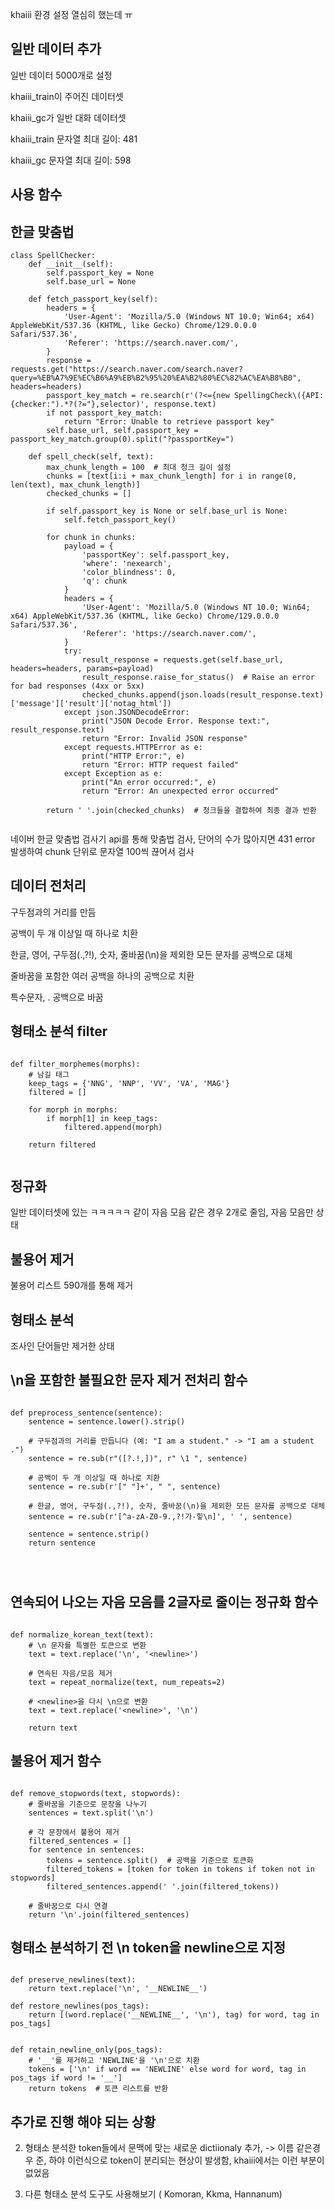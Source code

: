 

khaiii 환경 설정 열심히 했는데 ㅠ


## 일반 데이터 추가



일반 데이터 5000개로 설정 

khaiii_train이 주어진 데이터셋 

khaiii_gc가 일반 대화 데이터셋 


khaiii_train 문자열 최대 길이: 481

khaiii_gc 문자열 최대 길이: 598


## 사용 함수


## 한글 맞춤법

```
class SpellChecker:
    def __init__(self):
        self.passport_key = None
        self.base_url = None

    def fetch_passport_key(self):
        headers = {
            'User-Agent': 'Mozilla/5.0 (Windows NT 10.0; Win64; x64) AppleWebKit/537.36 (KHTML, like Gecko) Chrome/129.0.0.0 Safari/537.36',
            'Referer': 'https://search.naver.com/',
        }
        response = requests.get("https://search.naver.com/search.naver?query=%EB%A7%9E%EC%B6%A9%EB%B2%95%20%EA%B2%80%EC%82%AC%EA%B8%B0", headers=headers)
        passport_key_match = re.search(r'(?<={new SpellingCheck\({API:{checker:").*?(?="},selector)', response.text)
        if not passport_key_match:
            return "Error: Unable to retrieve passport key"
        self.base_url, self.passport_key = passport_key_match.group(0).split("?passportKey=")

    def spell_check(self, text):
        max_chunk_length = 100  # 최대 청크 길이 설정
        chunks = [text[i:i + max_chunk_length] for i in range(0, len(text), max_chunk_length)]
        checked_chunks = []

        if self.passport_key is None or self.base_url is None:
            self.fetch_passport_key()

        for chunk in chunks:
            payload = {
                'passportKey': self.passport_key,
                'where': 'nexearch',
                'color_blindness': 0,
                'q': chunk
            }
            headers = {
                'User-Agent': 'Mozilla/5.0 (Windows NT 10.0; Win64; x64) AppleWebKit/537.36 (KHTML, like Gecko) Chrome/129.0.0.0 Safari/537.36',
                'Referer': 'https://search.naver.com/',
            }
            try:
                result_response = requests.get(self.base_url, headers=headers, params=payload)
                result_response.raise_for_status()  # Raise an error for bad responses (4xx or 5xx)
                checked_chunks.append(json.loads(result_response.text)['message']['result']['notag_html'])
            except json.JSONDecodeError:
                print("JSON Decode Error. Response text:", result_response.text)
                return "Error: Invalid JSON response"
            except requests.HTTPError as e:
                print("HTTP Error:", e)
                return "Error: HTTP request failed"
            except Exception as e:
                print("An error occurred:", e)
                return "Error: An unexpected error occurred"

        return ' '.join(checked_chunks)  # 청크들을 결합하여 최종 결과 반환


```

네이버 한글 맞춤법 검사기 api를 통해 맞춤법 검사, 단어의 수가 많아지면 431 error 발생하여 chunk 단위로 문자열 100씩 끊어서 검사 



## 데이터 전처리


구두점과의 거리를 만듬

공백이 두 개 이상일 때 하나로 치환

한글, 영어, 구두점(.,?!), 숫자, 줄바꿈(\n)을 제외한 모든 문자를 공백으로 대체

줄바꿈을 포함한 여러 공백을 하나의 공백으로 치환

특수문자, . 공백으로 바꿈




##  형태소 분석 filter

```

def filter_morphemes(morphs):
    # 남길 태그
    keep_tags = {'NNG', 'NNP', 'VV', 'VA', 'MAG'}
    filtered = []

    for morph in morphs:
        if morph[1] in keep_tags:
            filtered.append(morph)

    return filtered


```



## 정규화


일반 데이터셋에 있는 ㅋㅋㅋㅋㅋ 같이 자음 모음 같은 경우 2개로 줄임, 자음 모음만  상태



## 불용어 제거

불용어 리스트 590개를 통해 제거



## 형태소 분석

조사인 단어들만  제거한 상태 




## \n을 포함한 불필요한 문자 제거 전처리 함수

```

def preprocess_sentence(sentence):
    sentence = sentence.lower().strip()

    # 구두점과의 거리를 만듭니다 (예: "I am a student." -> "I am a student .")
    sentence = re.sub(r"([?.!,])", r" \1 ", sentence)

    # 공백이 두 개 이상일 때 하나로 치환
    sentence = re.sub(r'[" "]+', " ", sentence)

    # 한글, 영어, 구두점(.,?!), 숫자, 줄바꿈(\n)을 제외한 모든 문자를 공백으로 대체
    sentence = re.sub(r'[^a-zA-Z0-9.,?!가-힣\n]', ' ', sentence)

    sentence = sentence.strip()
    return sentence




```


## 연속되어 나오는 자음 모음를 2글자로 줄이는 정규화 함수

```

def normalize_korean_text(text):
    # \n 문자를 특별한 토큰으로 변환
    text = text.replace('\n', '<newline>')

    # 연속된 자음/모음 제거
    text = repeat_normalize(text, num_repeats=2)

    # <newline>을 다시 \n으로 변환
    text = text.replace('<newline>', '\n')

    return text

```

## 불용어 제거 함수

```

def remove_stopwords(text, stopwords):
    # 줄바꿈을 기준으로 문장을 나누기
    sentences = text.split('\n')

    # 각 문장에서 불용어 제거
    filtered_sentences = []
    for sentence in sentences:
        tokens = sentence.split()  # 공백을 기준으로 토큰화
        filtered_tokens = [token for token in tokens if token not in stopwords]
        filtered_sentences.append(' '.join(filtered_tokens))

    # 줄바꿈으로 다시 연결
    return '\n'.join(filtered_sentences)

```

## 형태소 분석하기 전 \n token을 newline으로 지정

```

def preserve_newlines(text):
    return text.replace('\n', '__NEWLINE__')

def restore_newlines(pos_tags):
    return [(word.replace('__NEWLINE__', '\n'), tag) for word, tag in pos_tags]

```

```

def retain_newline_only(pos_tags):
    # '__'를 제거하고 'NEWLINE'을 '\n'으로 치환
    tokens = ['\n' if word == 'NEWLINE' else word for word, tag in pos_tags if word != '__']
    return tokens  # 토큰 리스트를 반환

```


 


## 추가로 진행 해야 되는 상황



2. 형태소 분석한 token들에서 문맥에 맞는 새로운 dictiionaly 추가, -> 이름 같은경우 준, 하야 이런식으로 token이 분리되는 현상이 발생함, khaiii에서는 이런 부분이 없었음


3.  다른 형태소 분석 도구도 사용해보기 ( Komoran, Kkma, Hannanum)



